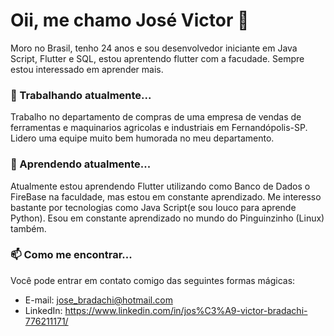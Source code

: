 # Oii, me chamo José Victor  👋
Moro no Brasil, tenho 24 anos e sou desenvolvedor iniciante em Java Script, Flutter e SQL, estou aprentendo flutter com a facudade. Sempre estou interessado em aprender mais.

### 🔭 Trabalhando atualmente...
Trabalho no departamento de compras de uma empresa de vendas de ferramentas e maquinarios agricolas e industriais em Fernandópolis-SP. Lidero uma equipe muito bem humorada no meu departamento.

### 🌱 Aprendendo atualmente...
Atualmente estou aprendendo Flutter utilizando como Banco de Dados o FireBase na faculdade, mas estou em constante aprendizado. Me interesso bastante por tecnologias como Java Script(e sou louco para aprende Python). Esou em constante aprendizado no mundo do Pinguinzinho (Linux) também.


### 📫 Como me encontrar...
Você pode entrar em contato comigo das seguintes formas mágicas: 
- E-mail: jose_bradachi@hotmail.com
- LinkedIn: https://www.linkedin.com/in/jos%C3%A9-victor-bradachi-776211171/

<!--
**JVictoor/JVictoor/** is a ✨ _special_ ✨ repository because its `README.md` (this file) appears on your GitHub profile.

Here are some ideas to get you started:

- 🔭 I’m currently working on ...
- 🌱 I’m currently learning ...
- 👯 I’m looking to collaborate on ...
- 🤔 I’m looking for help with ...
- 💬 Ask me about ...
- 📫 How to reach me: ...
- 😄 Pronouns: ...
- ⚡ Fun fact: ...
-->
